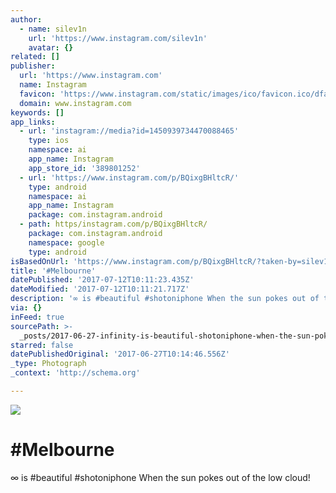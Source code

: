 ```yaml
---
author:
  - name: silev1n
    url: 'https://www.instagram.com/silev1n'
    avatar: {}
related: []
publisher:
  url: 'https://www.instagram.com'
  name: Instagram
  favicon: 'https://www.instagram.com/static/images/ico/favicon.ico/dfa85bb1fd63.ico'
  domain: www.instagram.com
keywords: []
app_links:
  - url: 'instagram://media?id=1450939734470088465'
    type: ios
    namespace: ai
    app_name: Instagram
    app_store_id: '389801252'
  - url: 'https://www.instagram.com/p/BQixgBHltcR/'
    type: android
    namespace: ai
    app_name: Instagram
    package: com.instagram.android
  - path: https/instagram.com/p/BQixgBHltcR/
    package: com.instagram.android
    namespace: google
    type: android
isBasedOnUrl: 'https://www.instagram.com/p/BQixgBHltcR/?taken-by=silev1n'
title: '#Melbourne'
datePublished: '2017-07-12T10:11:23.435Z'
dateModified: '2017-07-12T10:11:21.717Z'
description: '∞ is #beautiful #shotoniphone When the sun pokes out of the low cloud!'
via: {}
inFeed: true
sourcePath: >-
  _posts/2017-06-27-infinity-is-beautiful-shotoniphone-when-the-sun-pokes-out-of-the.md
starred: false
datePublishedOriginal: '2017-06-27T10:14:46.556Z'
_type: Photograph
_context: 'http://schema.org'

---
```

![](https://imgflo.herokuapp.com/graph/2b2431f8e7ba7b0/42eb621d6f35e3913b379cf239336ff6/noop.jpg?input=https%3A%2F%2Fscontent.cdninstagram.com%2Ft51.2885-15%2Fs640x640%2Fsh0.08%2Fe35%2F16585527_1835360440054014_5695746312377466880_n.jpg)

# \#Melbourne

∞ is \#beautiful \#shotoniphone When the sun pokes out of the low cloud!